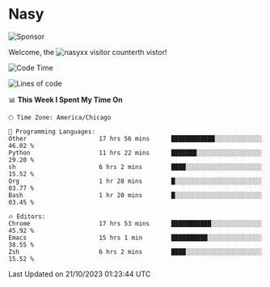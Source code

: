 # Nasy

<!--
<p align="center">
<img height="200" src="https://github-readme-stats.vercel.app/api?username=nasyxx&count_private=true&show_icons=true&theme=dracula&include_all_commits=true"/>
<img height="200" src="https://github-readme-stats.vercel.app/api/top-langs/?username=nasyxx&theme=dracula&hide=html,jupyter+notebook&count_private=true&show_icons=true"/>
</p>

  
----------------
-->

![Sponsor](https://img.shields.io/static/v1.svg?label=Sponsor&message=%E2%9D%A4&logo=GitHub&style=flat&color=pink)
 
Welcome, the ![nasyxx visitor counter](https://count.getloli.com/get/@nasyxx?theme=rule34)th vistor!
 
<!--START_SECTION:waka-->
![Code Time](http://img.shields.io/badge/Code%20Time-3%2C842%20hrs%2029%20mins-blue)

![Lines of code](https://img.shields.io/badge/From%20Hello%20World%20I%27ve%20Written-6.3%20million%20lines%20of%20code-blue)

📊 **This Week I Spent My Time On** 

```text
🕑︎ Time Zone: America/Chicago

💬 Programming Languages: 
Other                    17 hrs 56 mins      ████████████░░░░░░░░░░░░░   46.02 % 
Python                   11 hrs 22 mins      ███████░░░░░░░░░░░░░░░░░░   29.20 % 
sh                       6 hrs 2 mins        ████░░░░░░░░░░░░░░░░░░░░░   15.52 % 
Org                      1 hr 28 mins        █░░░░░░░░░░░░░░░░░░░░░░░░   03.77 % 
Bash                     1 hr 20 mins        █░░░░░░░░░░░░░░░░░░░░░░░░   03.45 % 

🔥 Editors: 
Chrome                   17 hrs 53 mins      ███████████░░░░░░░░░░░░░░   45.92 % 
Emacs                    15 hrs 1 min        ██████████░░░░░░░░░░░░░░░   38.55 % 
Zsh                      6 hrs 2 mins        ████░░░░░░░░░░░░░░░░░░░░░   15.52 % 
```


 Last Updated on 21/10/2023 01:23:44 UTC
<!--END_SECTION:waka-->

<!-- ![visitors](https://visitor-badge.laobi.icu/badge?page_id=nasyxx.nasyxx) -->
